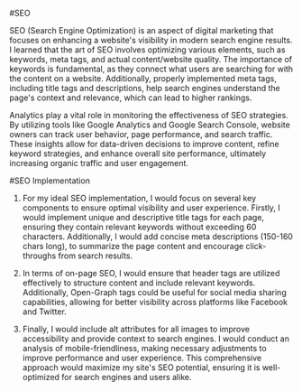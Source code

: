 #SEO

SEO (Search Engine Optimization)  is an aspect of digital marketing that focuses on enhancing a website's visibility in modern search engine results. I learned that the art of SEO involves optimizing various elements, such as keywords, meta tags, and actual content/website quality. The importance of keywords is fundamental, as they connect what users are searching for with the content on a website. Additionally, properly implemented meta tags, including title tags and descriptions, help search engines understand the page's context and relevance, which can lead to higher rankings.

Analytics play a vital role in monitoring the effectiveness of SEO strategies. By utilizing tools like Google Analytics and Google Search Console, website owners can track user behavior, page performance, and search traffic. These insights allow for data-driven decisions to improve content, refine keyword strategies, and enhance overall site performance, ultimately increasing organic traffic and user engagement.

#SEO Implementation

1. For my ideal SEO implementation, I would focus on several key components to ensure optimal visibility and user experience. Firstly, I would implement unique and descriptive title tags for each page, ensuring they contain relevant keywords without exceeding 60 characters. Additionally, I would add concise meta descriptions (150-160 chars long), to summarize the page content and encourage click-throughs from search results.

2. In terms of on-page SEO, I would ensure that header tags are utilized effectively to structure content and include relevant keywords. Additionally, Open-Graph tags could be useful for social media sharing capabilities, allowing for better visibility across platforms like Facebook and Twitter.

3. Finally, I would include alt attributes for all images to improve accessibility and provide context to search engines. I would conduct an analysis of mobile-friendliness, making necessary adjustments to improve performance and user experience. This comprehensive approach would maximize my site's SEO potential, ensuring it is well-optimized for search engines and users alike.
